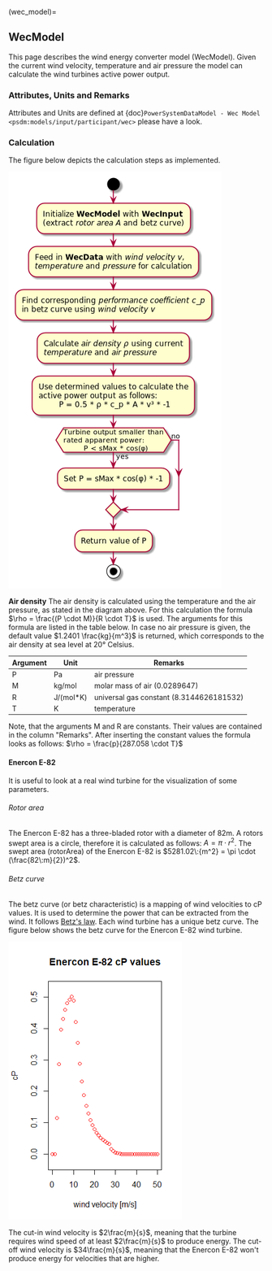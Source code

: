 (wec_model)=

## WecModel

This page describes the wind energy converter model (WecModel). Given the current wind velocity, temperature and air pressure the model can calculate the wind turbines active power output.

### Attributes, Units and Remarks

Attributes and Units are defined at {doc}`PowerSystemDataModel - Wec Model <psdm:models/input/participant/wec>` please have a look.

### Calculation

The figure below depicts the calculation steps as implemented.

![](../_static/figures/models/wec_model/WecModelCalculation.png)

**Air density**
The air density is calculated using the temperature and the air pressure, as stated in the diagram above. For this calculation the formula $\rho = \frac{(P \cdot M)}{R \cdot T}$ is used. The arguments for this formula are listed in the table below. In case no air pressure is given, the default value $1.2401 \frac{kg}{m^3}$ is returned, which corresponds to the air density at sea level at 20° Celsius.


| Argument | Unit      | Remarks                                  |
| ---------- | ----------- | ------------------------------------------ |
| P        | Pa        | air pressure                             |
| M        | kg/mol    | molar mass of air (0.0289647)            |
| R        | J/(mol*K) | universal gas constant (8.3144626181532) |
| T        | K         | temperature                              |

Note, that the arguments M and R are constants. Their values are contained in the column "Remarks". After inserting the constant values the formula looks as follows: $\rho = \frac{p}{287.058 \cdot T}$

#### Enercon E-82

It is useful to look at a real wind turbine for the visualization of some parameters.

###### Rotor area

The Enercon E-82 has a three-bladed rotor with a diameter of 82m. A rotors swept area is a circle, therefore it is calculated as follows: $A = \pi \cdot r^2$. The swept area (rotorArea) of the Enercon E-82 is $5281.02\:{m^2} = \pi \cdot (\frac{82\:m}{2})^2$.

###### Betz curve

The betz curve (or betz characteristic) is a mapping of wind velocities to cP values. It is used to determine the power that can be extracted from the wind. It follows [Betz's law](https://en.wikipedia.org/wiki/Betz's_law). Each wind turbine has a unique betz curve. The figure below shows the betz curve for the Enercon E-82 wind turbine.

![](../_static/figures/models/wec_model/EnerconE82cpPlot.png)

The cut-in wind velocity is $2\frac{m}{s}$, meaning that the turbine requires wind speed of at least $2\frac{m}{s}$ to produce energy. The cut-off wind velocity is $34\frac{m}{s}$, meaning that the Enercon E-82 won't produce energy for velocities that are higher.
